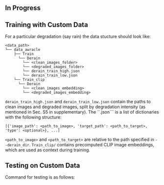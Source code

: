 ## In Progress

## Training with Custom Data

For a particular degradation (say rain) the data stucture should look like:
```
<data_path>
└── data_awracle
    ├── Train
      └── Derain
        └── <clean_images_folder>
        └── <degraded_images_folder>
        └── derain_train_high.json
        └── derain_train_low.json
    └── Train_clip
      └── Derain
        └── <clean_images_embedding>
        └── <degraded_images_embedding>
```

```derain_train_high.json``` and ```derain_train_low.json``` contain the paths to clean images and degraded images, split by degradation intensity (as mentioned in Sec. S5 in supplementary). The ``.json``` is a list of dictionaries with the following structure:

```
[{'image_path': <path_to_image>, 'target_path': <path_to_target>, 'type': <optional>}, ...]
```

```<path_to_image>``` and ```<path_to_target>``` are relative to the path specified in ```--derain_dir```. ```Train_clip/``` contains precomputed CLIP image embeddings, which are used as context during training.

## Testing on Custom Data

Command for testing is as follows:
```

```
